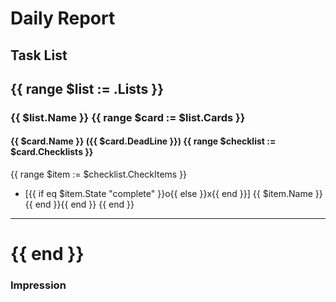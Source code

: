 # Daily Report
## Task List
{{ range $list := .Lists }}
--------------------------------------
### {{ $list.Name }} {{ range $card := $list.Cards }}
#### {{ $card.Name }} ({{ $card.DeadLine }}) {{ range $checklist := $card.Checklists }}
{{ range $item := $checklist.CheckItems }}
- [{{ if eq $item.State "complete" }}o{{ else }}x{{ end }}] {{ $item.Name }} {{ end }}{{ end }}
{{ end }}
--------------------------------------
{{ end }}
=====================================================
### Impression
